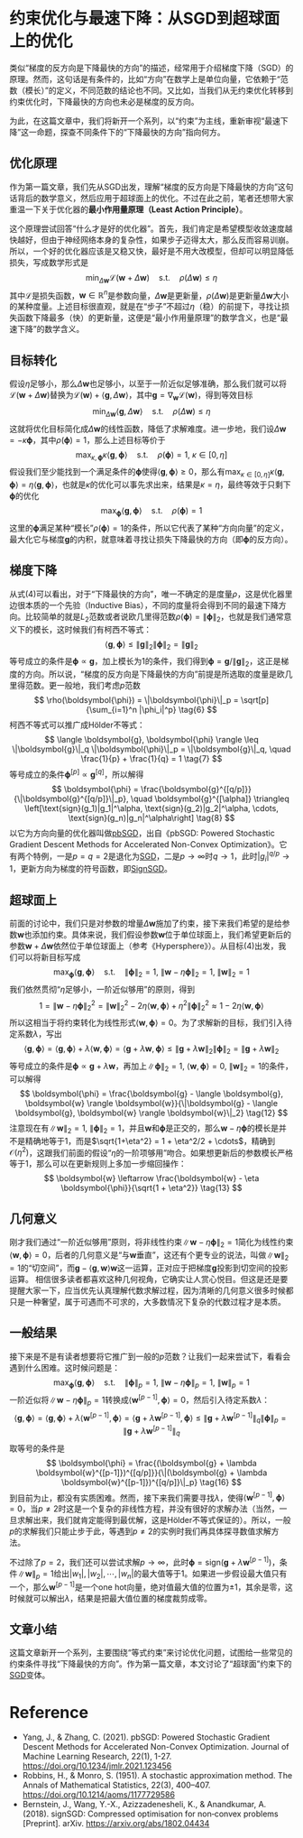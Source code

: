 # 约束优化与最速下降：从SGD到超球面上的优化

类似“梯度的反方向是下降最快的方向”的描述，经常用于介绍梯度下降（SGD）的原理。然而，这句话是有条件的，比如“方向”在数学上是单位向量，它依赖于“范数（模长）”的定义，不同范数的结论也不同。又比如，当我们从无约束优化转移到约束优化时，下降最快的方向也未必是梯度的反方向。

为此，在这篇文章中，我们将新开一个系列，以“约束”为主线，重新审视“最速下降”这一命题，探查不同条件下的“下降最快的方向”指向何方。

## 优化原理

作为第一篇文章，我们先从SGD出发，理解“梯度的反方向是下降最快的方向”这句话背后的数学意义，然后应用于超球面上的优化。不过在此之前，笔者还想带大家重温一下关于优化器的**最小作用量原理（Least Action Principle）**。

这个原理尝试回答“什么才是好的优化器”。首先，我们肯定是希望模型收敛速度越快越好，但由于神经网络本身的复杂性，如果步子迈得太大，那么反而容易训崩。所以，一个好的优化器应该是又稳又快，最好是不用大改模型，但却可以明显降低损失，写成数学形式是
$$
\min_{\Delta\boldsymbol{w}} \mathcal{L}(\boldsymbol{w} + \Delta\boldsymbol{w}) \quad \text{s.t.} \quad \rho(\Delta\boldsymbol{w}) \leq \eta \tag{1}
$$
其中$\mathcal{L}$是损失函数，$\boldsymbol{w} \in \mathbb{R}^n$是参数向量，$\Delta\boldsymbol{w}$是更新量，$\rho(\Delta\boldsymbol{w})$是更新量$\Delta\boldsymbol{w}$大小的某种度量。上述目标很直观，就是在“步子”不超过$\eta$（稳）的前提下，寻找让损失函数下降最多（快）的更新量，这便是“最小作用量原理”的数学含义，也是“最速下降”的数学含义。

## 目标转化

假设$\eta$足够小，那么$\Delta\boldsymbol{w}$也足够小，以至于一阶近似足够准确，那么我们就可以将$\mathcal{L}(\boldsymbol{w} + \Delta\boldsymbol{w})$替换为$\mathcal{L}(\boldsymbol{w}) + \langle \boldsymbol{g}, \Delta\boldsymbol{w} \rangle$，其中$\boldsymbol{g} = \nabla_{\boldsymbol{w}} \mathcal{L}(\boldsymbol{w})$，得到等效目标
$$
\min_{\Delta\boldsymbol{w}} \langle \boldsymbol{g}, \Delta\boldsymbol{w} \rangle \quad \text{s.t.} \quad \rho(\Delta\boldsymbol{w}) \leq \eta \tag{2}
$$
这就将优化目标简化成$\Delta\boldsymbol{w}$的线性函数，降低了求解难度。进一步地，我们设$\Delta\boldsymbol{w} = -\kappa \boldsymbol{\phi}$，其中$\rho(\boldsymbol{\phi}) = 1$，那么上述目标等价于
$$
\max_{\kappa, \boldsymbol{\phi}} \kappa \langle \boldsymbol{g}, \boldsymbol{\phi} \rangle \quad \text{s.t.} \quad \rho(\boldsymbol{\phi}) = 1,\ \kappa \in [0, \eta] \tag{3}
$$
假设我们至少能找到一个满足条件的$\boldsymbol{\phi}$使得$\langle \boldsymbol{g}, \boldsymbol{\phi} \rangle \geq 0$，那么有$\max_{\kappa \in [0, \eta]} \kappa \langle \boldsymbol{g}, \boldsymbol{\phi} \rangle = \eta \langle \boldsymbol{g}, \boldsymbol{\phi} \rangle$，也就是$\kappa$的优化可以事先求出来，结果是$\kappa = \eta$，最终等效于只剩下$\boldsymbol{\phi}$的优化
$$
\max_{\boldsymbol{\phi}} \langle \boldsymbol{g}, \boldsymbol{\phi} \rangle \quad \text{s.t.} \quad \rho(\boldsymbol{\phi}) = 1 \tag{4}
$$
这里的$\boldsymbol{\phi}$满足某种“模长”$\rho(\boldsymbol{\phi}) = 1$的条件，所以它代表了某种“方向向量”的定义，最大化它与梯度$\boldsymbol{g}$的内积，就意味着寻找让损失下降最快的方向（即$\boldsymbol{\phi}$的反方向）。

## 梯度下降

从式(4)可以看出，对于“下降最快的方向”，唯一不确定的是度量$\rho$，这是优化器里边很本质的一个先验（Inductive Bias），不同的度量将会得到不同的最速下降方向。比较简单的就是$L_2$范数或者说欧几里得范数$\rho(\boldsymbol{\phi}) = \|\boldsymbol{\phi}\|_2$，也就是我们通常意义下的模长，这时候我们有柯西不等式：
$$
\langle \boldsymbol{g}, \boldsymbol{\phi} \rangle \leq \|\boldsymbol{g}\|_2 \|\boldsymbol{\phi}\|_2 = \|\boldsymbol{g}\|_2 \tag{5}
$$
等号成立的条件是$\boldsymbol{\phi} \propto \boldsymbol{g}$，加上模长为1的条件，我们得到$\boldsymbol{\phi} = \boldsymbol{g} / \|\boldsymbol{g}\|_2$，这正是梯度的方向。所以说，“梯度的反方向是下降最快的方向”前提是所选取的度量是欧几里得范数。更一般地，我们考虑$p$范数
$$
\rho(\boldsymbol{\phi}) = \|\boldsymbol{\phi}\|_p = \sqrt[p]{\sum_{i=1}^n |\phi_i|^p} \tag{6}
$$
柯西不等式可以推广成Hölder不等式：
$$
\langle \boldsymbol{g}, \boldsymbol{\phi} \rangle \leq \|\boldsymbol{g}\|_q \|\boldsymbol{\phi}\|_p = \|\boldsymbol{g}\|_q, \quad \frac{1}{p} + \frac{1}{q} = 1 \tag{7}
$$
等号成立的条件$\boldsymbol{\phi}^{[p]} \propto \boldsymbol{g}^{[q]}$，所以解得
$$
\boldsymbol{\phi} = \frac{\boldsymbol{g}^{[q/p]}}{\|\boldsymbol{g}^{[q/p]}\|_p}, \quad \boldsymbol{g}^{[\alpha]} \triangleq \left[\text{sign}(g_1)|g_1|^\alpha, \text{sign}(g_2)|g_2|^\alpha, \cdots, \text{sign}(g_n)|g_n|^\alpha\right] \tag{8}
$$
以它为方向向量的优化器叫做[pbSGD](https://doi.org/10.1234/jmlr.2021.123456)，出自《pbSGD: Powered Stochastic Gradient Descent Methods for Accelerated Non-Convex Optimization》。它有两个特例，一是$p=q=2$是退化为[SGD](https://doi.org/10.1214/aoms/1177729586)，二是$p \to \infty$时$q \to 1$，此时$|g_i|^{q/p} \to 1$，更新方向为梯度的符号函数，即[SignSGD](https://arxiv.org/abs/1802.04434)。

## 超球面上

前面的讨论中，我们只是对参数的增量$\Delta\boldsymbol{w}$施加了约束，接下来我们希望的是给参数$\boldsymbol{w}$也添加约束。具体来说，我们假设参数$\boldsymbol{w}$位于单位球面上，我们希望更新后的参数$\boldsymbol{w} + \Delta\boldsymbol{w}$依然位于单位球面上（参考《Hypersphere》）。从目标(4)出发，我们可以将新目标写成
$$
\max_{\boldsymbol{\phi}} \langle \boldsymbol{g}, \boldsymbol{\phi} \rangle \quad \text{s.t.} \quad \|\boldsymbol{\phi}\|_2 = 1,\ \|\boldsymbol{w} - \eta \boldsymbol{\phi}\|_2 = 1,\ \|\boldsymbol{w}\|_2 = 1 \tag{9}
$$
我们依然贯彻“$\eta$足够小，一阶近似够用”的原则，得到
$$
1 = \|\boldsymbol{w} - \eta \boldsymbol{\phi}\|_2^2 = \|\boldsymbol{w}\|_2^2 - 2\eta \langle \boldsymbol{w}, \boldsymbol{\phi} \rangle + \eta^2 \|\boldsymbol{\phi}\|_2^2 \approx 1 - 2\eta \langle \boldsymbol{w}, \boldsymbol{\phi} \rangle \tag{10}
$$
所以这相当于将约束转化为线性形式$\langle \boldsymbol{w}, \boldsymbol{\phi} \rangle = 0$。为了求解新的目标，我们引入待定系数$\lambda$，写出
$$
\langle \boldsymbol{g}, \boldsymbol{\phi} \rangle = \langle \boldsymbol{g}, \boldsymbol{\phi} \rangle + \lambda \langle \boldsymbol{w}, \boldsymbol{\phi} \rangle = \langle \boldsymbol{g} + \lambda \boldsymbol{w}, \boldsymbol{\phi} \rangle \leq \|\boldsymbol{g} + \lambda \boldsymbol{w}\|_2 \|\boldsymbol{\phi}\|_2 = \|\boldsymbol{g} + \lambda \boldsymbol{w}\|_2 \tag{11}
$$
等号成立的条件是$\boldsymbol{\phi} \propto \boldsymbol{g} + \lambda \boldsymbol{w}$，再加上$\|\boldsymbol{\phi}\|_2=1,\ \langle \boldsymbol{w}, \boldsymbol{\phi} \rangle=0,\ \|\boldsymbol{w}\|_2=1$的条件，可以解得
$$
\boldsymbol{\phi} = \frac{\boldsymbol{g} - \langle \boldsymbol{g}, \boldsymbol{w} \rangle \boldsymbol{w}}{\|\boldsymbol{g} - \langle \boldsymbol{g}, \boldsymbol{w} \rangle \boldsymbol{w}\|_2} \tag{12}
$$
注意现在有$\|\boldsymbol{w}\|_2=1,\ \|\boldsymbol{\phi}\|_2=1$，并且$\boldsymbol{w}$和$\boldsymbol{\phi}$是正交的，那么$\boldsymbol{w} - \eta \boldsymbol{\phi}$的模长是并不是精确地等于1，而是$\sqrt{1+\eta^2} = 1 + \eta^2/2 + \cdots$，精确到$\mathcal{O}(\eta^2)$，这跟我们前面的假设“$\eta$的一阶项够用”吻合。如果想更新后的参数模长严格等于1，那么可以在更新规则上多加一步缩回操作：
$$
\boldsymbol{w} \leftarrow \frac{\boldsymbol{w} - \eta \boldsymbol{\phi}}{\sqrt{1 + \eta^2}} \tag{13}
$$

## 几何意义

刚才我们通过“一阶近似够用”原则，将非线性约束$\|\boldsymbol{w} - \eta \boldsymbol{\phi}\|_2 = 1$简化为线性约束$\langle \boldsymbol{w}, \boldsymbol{\phi} \rangle = 0$，后者的几何意义是“与$\boldsymbol{w}$垂直”，这还有个更专业的说法，叫做$\|\boldsymbol{w}\|_2=1$的“切空间”，而$\boldsymbol{g} - \langle \boldsymbol{g}, \boldsymbol{w} \rangle \boldsymbol{w}$这一运算，正对应于把梯度$\boldsymbol{g}$投影到切空间的投影运算。
相信很多读者都喜欢这种几何视角，它确实让人赏心悦目。但这是还是要提醒大家一下，应当优先认真理解代数求解过程，因为清晰的几何意义很多时候都只是一种奢望，属于可遇而不可求的，大多数情况下复杂的代数过程才是本质。

## 一般结果

接下来是不是有读者想要将它推广到一般的$p$范数？让我们一起来尝试下，看看会遇到什么困难。这时候问题是：
$$
\max_{\boldsymbol{\phi}} \langle \boldsymbol{g}, \boldsymbol{\phi} \rangle \quad \text{s.t.} \quad \|\boldsymbol{\phi}\|_p = 1,\ \|\boldsymbol{w} - \eta \boldsymbol{\phi}\|_p = 1,\ \|\boldsymbol{w}\|_p = 1 \tag{14}
$$
一阶近似将$\|\boldsymbol{w} - \eta \boldsymbol{\phi}\|_p = 1$转换成$\langle \boldsymbol{w}^{[p-1]}, \boldsymbol{\phi} \rangle = 0$，然后引入待定系数$\lambda$：
$$
\langle \boldsymbol{g}, \boldsymbol{\phi} \rangle = \langle \boldsymbol{g}, \boldsymbol{\phi} \rangle + \lambda \langle \boldsymbol{w}^{[p-1]}, \boldsymbol{\phi} \rangle = \langle \boldsymbol{g} + \lambda \boldsymbol{w}^{[p-1]}, \boldsymbol{\phi} \rangle \leq \|\boldsymbol{g} + \lambda \boldsymbol{w}^{[p-1]}\|_q \|\boldsymbol{\phi}\|_p = \|\boldsymbol{g} + \lambda \boldsymbol{w}^{[p-1]}\|_q \tag{15}
$$
取等号的条件是
$$
\boldsymbol{\phi} = \frac{(\boldsymbol{g} + \lambda \boldsymbol{w}^{[p-1]})^{[q/p]}}{\|(\boldsymbol{g} + \lambda \boldsymbol{w}^{[p-1]})^{[q/p]}\|_p} \tag{16}
$$
到目前为止，都没有实质困难。然而，接下来我们需要寻找$\lambda$，使得$\langle \boldsymbol{w}^{[p-1]}, \boldsymbol{\phi} \rangle = 0$，当$p \neq 2$时这是一个复杂的非线性方程，并没有很好的求解办法（当然，一旦求解出来，我们就肯定能得到最优解，这是Hölder不等式保证的）。所以，一般$p$的求解我们只能止步于此，等遇到$p \neq 2$的实例时我们再具体探寻数值求解方法。

不过除了$p=2$，我们还可以尝试求解$p \to \infty$，此时$\boldsymbol{\phi} = \text{sign}(\boldsymbol{g} + \lambda \boldsymbol{w}^{[p-1]})$，条件$\|\boldsymbol{w}\|_p = 1$给出$|w_1|, |w_2|, \cdots, |w_n|$的最大值等于1。如果进一步假设最大值只有一个，那么$\boldsymbol{w}^{[p-1]}$是一个one hot向量，绝对值最大值的位置为$\pm 1$，其余是零，这时候就可以解出$\lambda$，结果是把最大值位置的梯度裁剪成零。

## 文章小结

这篇文章新开一个系列，主要围绕“等式约束”来讨论优化问题，试图给一些常见的约束条件寻找“下降最快的方向”。作为第一篇文章，本文讨论了“超球面”约束下的[SGD](https://doi.org/10.1214/aoms/1177729586)变体。

# Reference
- Yang, J., & Zhang, C. (2021). pbSGD: Powered Stochastic Gradient Descent Methods for Accelerated Non-Convex Optimization. Journal of Machine Learning Research, 22(1), 1-27. https://doi.org/10.1234/jmlr.2021.123456
- Robbins, H., & Monro, S. (1951). A stochastic approximation method. The Annals of Mathematical Statistics, 22(3), 400–407. https://doi.org/10.1214/aoms/1177729586
- Bernstein, J., Wang, Y.-X., Azizzadenesheli, K., & Anandkumar, A. (2018). signSGD: Compressed optimisation for non‐convex problems [Preprint]. arXiv. https://arxiv.org/abs/1802.04434
